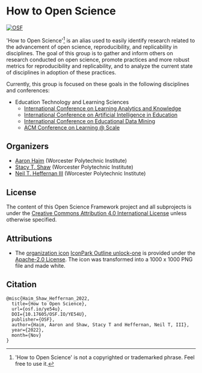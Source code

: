 # How to Open Science

[![OSF][badge]][osf]

'How to Open Science'[^disclaimer] is an alias used to easily identify research related to the advancement of open science, reproducibility, and replicability in disciplines. The goal of this group is to gather and inform others on research conducted on open science, promote practices and more robust metrics for reproducibility and replicability, and to analyze the current state of disciplines in adoption of these practices.

Currently, this group is focused on these goals in the following disciplines and conferences:

* Education Technology and Learning Sciences
    * [International Conference on Learning Analytics and Knowledge][lak]
    * [International Conference on Artificial Intelligence in Education][aied]
    * [International Conference on Educational Data Mining][edm]
    * [ACM Conference on Learning @ Scale][lats]

## Organizers

* [Aaron Haim][ahaim-site] (Worcester Polytechnic Institute)
* [Stacy T. Shaw][sshaw-site] (Worcester Polytechnic Institute)
* [Neil T. Heffernan III][nheffernan-site] (Worcester Polytechnic Institute)

## License

The content of this Open Science Framework project and all subprojects is under the [Creative Commons Attribution 4.0 International License][license] unless otherwise specified.

## Attributions

* The [organization icon][icon] [IconPark Outline unlock-one][icon-location] is provided under the [Apache-2.0 License][icon-license]. The icon was transformed into a 1000 x 1000 PNG file and made white.

## Citation

```
@misc{Haim_Shaw_Heffernan_2022,
  title={How to Open Science},
  url={osf.io/ye54u},
  DOI={10.17605/OSF.IO/YE54U},
  publisher={OSF},
  author={Haim, Aaron and Shaw, Stacy T and Heffernan, Neil T, III},
  year={2022},
  month={Nov}
}
```

[^disclaimer]: 'How to Open Science' is not a copyrighted or trademarked phrase. Feel free to use it.

[badge]: https://img.shields.io/badge/OSF-10.17605%2Fosf.io%2Fye54u-blue
[osf]: https://doi.org/10.17605/osf.io/ye54u

[lak]: https://www.solaresearch.org/events/lak/
[aied]: https://iaied.org/
[edm]: https://educationaldatamining.org/
[lats]: https://learningatscale.acm.org/

[ahaim-site]: https://ahaim.ashwork.net/
[sshaw-site]: https://sites.google.com/view/stacytshaw
[nheffernan-site]: https://www.neilheffernan.net/

[license]: ../LICENSE

[icon]: ../assets/icon/unlock-one.png
[icon-location]: https://github.com/bytedance/IconPark
[icon-license]: https://github.com/bytedance/IconPark/blob/master/LICENSE
